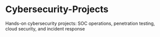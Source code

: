 # Cybersecurity-Projects
Hands-on cybersecurity projects: SOC operations, penetration testing, cloud security, and incident response
